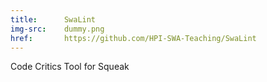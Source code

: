 ```yaml
---
title:      SwaLint
img-src:    dummy.png
href:       https://github.com/HPI-SWA-Teaching/SwaLint
---
```

Code Critics Tool for Squeak